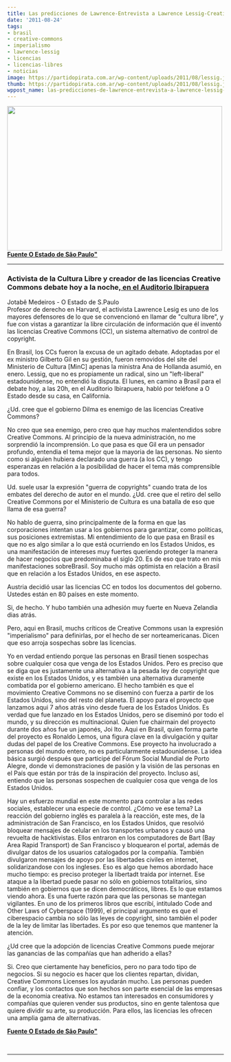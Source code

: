 ```yaml
---
title: Las predicciones de Lawrence-Entrevista a Lawrence Lessig-Creative Commons
date: '2011-08-24'
tags:
- brasil
- creative-commons
- imperialismo
- lawrence-lessig
- licencias
- licencias-libres
- noticias
image: https://partidopirata.com.ar/wp-content/uploads/2011/08/lessig.jpg
thumb: https://partidopirata.com.ar/wp-content/uploads/2011/08/lessig.jpg
wppost_name: las-predicciones-de-lawrence-entrevista-a-lawrence-lessig-creative-commons
---
```


<strong><a href="https://partidopirata.com.ar/wp-content/uploads/2011/08/lessig.jpg"><img class="aligncenter size-full wp-image-1692" title="lessig" src="https://partidopirata.com.ar/wp-content/uploads/2011/08/lessig.jpg" alt="" width="500" height="336" /></a><a href="http://www.estadao.com.br/noticias/impresso,as-antevisoes-de-lawrence-lessig-,762804,0.htm" target="_blank">Fuente O Estado de São Paulo"</a></strong>

<hr />

<h3>Activista de la Cultura Libre y creador de las licencias Creative Commons debate hoy a la noche,<a href="http://www.auditorioibirapuera.com.br/detalhe_eventos.aspx?id=691" target="_blank"> en el Auditorio Ibirapuera</a></h3>
<div>Jotabê Medeiros - O Estado de S.Paulo</div>
Profesor de derecho en Harvard, el activista Lawrence Lesig es uno de los mayores defensores de lo que se convencionó en llamar de "cultura libre", y fue con vistas a garantizar la libre circulación de información que él inventó las licencias Creative Commons (CC), un sistema alternativo de control de copyright.

En Brasil, los CCs fueron la excusa de un agitado debate. Adoptadas por el ex ministro Gilberto Gil en su gestión, fueron removidos del site del Ministerio de Cultura [MinC] apenas la ministra Ana de Hollanda asumió, en enero. Lessig, que no es propiamente un radical, sino un "left-liberal" estadounidense, no entendió la disputa. El lunes, en camino a Brasil para el debate hoy, a las 20h, en el Auditorio Ibirapuera, habló por teléfone a O Estado desde su casa, en California.

¿Ud. cree que el gobierno Dilma es enemigo de las licencias Creative Commons?

No creo que sea enemigo, pero creo que hay muchos malentendidos sobre Creative Commons. Al principio de la nueva administración, no me sorprendió la incomprensión. Lo que pasa es que Gil era un pensador profundo, entendia el tema mejor que la mayoria de las personas. No siento como si alguien hubiera declarado una guerra (a los CC), y tengo esperanzas en relación a la posibilidad de hacer el tema más comprensible para todos.

Ud. suele usar la expresión "guerra de copyrights" cuando trata de los embates del derecho de autor en el mundo. ¿Ud. cree que el retiro del sello Creative Commons por el Ministerio de Cultura es una batalla de eso que llama de esa guerra?

No hablo de guerra, sino principalmente de la forma en que las corporaciones intentan usar a los gobiernos para garantizar, como políticas, sus posiciones extremistas. Mi entendimiento de lo que pasa en Brasil es que no es algo similar a lo que está ocurriendo en los Estados Unidos, es una manifestación de intereses muy fuertes queriendo proteger la manera de hacer negocios que predominaba el siglo 20. Es de eso que trato en mis manifestaciones sobreBrasil. Soy mucho más optimista en relación a Brasil que en relación a los Estados Unidos, en ese aspecto.

Austria decidió usar las licencias CC en todos los documentos del goberno. Ustedes están en 80 países en este momento.

Si, de hecho. Y hubo también una adhesión muy fuerte en Nueva Zelandia dias atrás.

Pero, aqui en Brasil, muchs críticos de Creative Commons usan la expresión "imperialismo" para definirlas, por el hecho de ser norteamericanas. Dicen que eso arroja sospechas sobre las licencias.

Yo en verdad entiendo porque las personas en Brasil tienen sospechas sobre cualquier cosa que venga de los Estados Unidos. Pero es preciso que se diga que es justamente una alternativa a la pesada ley de copyright que existe en los Estados Unidos, y es también una alternativa duramente combatida por el gobierno americano. El hecho también es que el movimiento Creative Commons no se diseminó con fuerza a partir de los Estados Unidos, sino del resto del planeta. El apoyo para el proyecto que lanzamos aqui 7 años atrás vino desde fuera de los Estados Unidos. Es verdad que fue lanzado en los Estados Unidos, pero se diseminó por todo el mundo, y su dirección es multinacional. Quien fue chairmain del proyecto durante dos años fue un japonés, Joi Ito. Aqui en Brasil, quien forma parte del proyecto es Ronaldo Lemos, una figura clave en la divulgación y quitar dudas del papel de los Creative Commons. Ese proyecto ha involucrado a personas del mundo entero, no es particularmente estadounidense. La idea básica surgió después que participé del Fórum Social Mundial de Porto Alegre, donde vi demonstraciones de pasión y la visión de las personas en el País que están por trás de la inspiración del proyecto. Incluso así, entiendo que las personas sospechen de cualquier cosa que venga de los Estados Unidos.

Hay un esfuerzo mundial en este momento para controlar a las redes sociales, establecer una especie de control. ¿Cómo ve ese tema?
La reacción del gobierno inglés es paralela à la reacción, este mes, de la administración de San Francisco, en los Estados Unidos, que resolvió bloquear mensajes de celular en los transportes urbanos y causó una revuelta de hacktivistas. Ellos entraron en los computadores de Bart (Bay Area Rapid Transport) de San Francisco y bloquearon el portal, además de divulgar datos de los usuarios catalogados por la compañía. También divulgaron mensajes de apoyo por las libertades civiles en internet, solidarizandose con los ingleses. Eso es algo que hemos abordado hace mucho tiempo: es preciso proteger la libertadt traida por internet. Ese ataque a la libertad puede pasar no sólo en gobiernos totalitarios, sino también en gobiernos que se dicen democráticos, libres. Es lo que estamos viendo ahora. Es una fuerte razón para que las personas se mantegan vigilantes. En uno de los primeros libros que escribí, intitulado Code and Other Laws of Cyberspace (1999), el principal argumento es que el ciberespacio cambia no sólo las leyes de copyright, sino también el poder de la ley de limitar las libertades. Es por eso que tenemos que mantener la atención.

¿Ud cree que la adopción de licencias Creative Commons puede mejorar las ganancias de las compañías que han adherido a ellas?

Si. Creo que ciertamente hay benefícios, pero no para todo tipo de negocios. Si su negocio es hacer que los clientes repartan, dividan, Creative Commons Licenses los ayudarán mucho. Las personas pueden confiar, y los contactos que son hechos son parte esencial de las empresas de la economia creativa. No estamos tan interesados en consumidores y compañías que quieren vender sus productos, sino en gente talentosa que quiere dividir su arte, su producción. Para ellos, las licencias les ofrecen una amplia gama de alternativas.

<strong><a href="http://www.estadao.com.br/noticias/impresso,as-antevisoes-de-lawrence-lessig-,762804,0.htm" target="_blank">Fuente O Estado de São Paulo"</a></strong>

&nbsp;

<hr />
